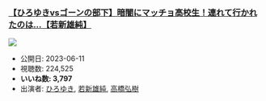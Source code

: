 ### [【ひろゆきvsゴーンの部下】暗闇にマッチョ高校生！連れて行かれたのは…【若新雄純】](https://www.youtube.com/watch?v=9BUv8M8SNE8)
[![](https://img.youtube.com/vi/9BUv8M8SNE8/sddefault.jpg)](https://www.youtube.com/watch?v=9BUv8M8SNE8)
-   公開日: 2023-06-11
-   視聴数: 224,525
-   **いいね数: 3,797**
-   出演者: [ひろゆき](/rehacq_fan/people/ひろゆき "wikilink"), [若新雄純](/rehacq_fan/people/若新雄純 "wikilink"), [高橋弘樹](/rehacq_fan/people/高橋弘樹 "wikilink")
